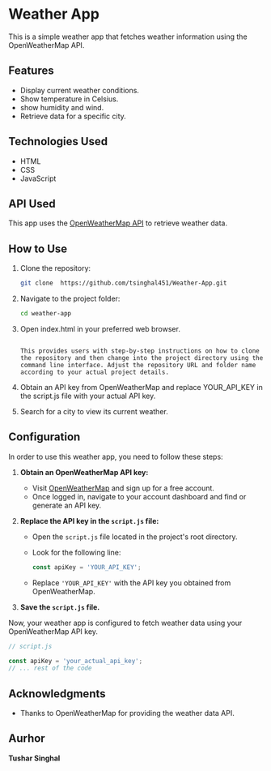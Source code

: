 # Weather App

This is a simple weather app that fetches weather information using the OpenWeatherMap API.

## Features

- Display current weather conditions.
- Show temperature in Celsius.
- show humidity and wind.
- Retrieve data for a specific city.

## Technologies Used

- HTML
- CSS
- JavaScript

## API Used

This app uses the [OpenWeatherMap API](https://openweathermap.org/) to retrieve weather data.

## How to Use

1. Clone the repository:

   ```bash
   git clone  https://github.com/tsinghal451/Weather-App.git

2. Navigate to the project folder:

   ```bash
   cd weather-app

3. Open index.html in your preferred web browser.

   ```vbnet
   
   This provides users with step-by-step instructions on how to clone the repository and then change into the project directory using the command line interface. Adjust the repository URL and folder name according to your actual project details.

4.  Obtain an API key from OpenWeatherMap and replace YOUR_API_KEY in the script.js file with your actual API key.
5.  Search for a city to view its current weather.

## Configuration

In order to use this weather app, you need to follow these steps:

1. **Obtain an OpenWeatherMap API key:**
   - Visit [OpenWeatherMap](https://openweathermap.org/) and sign up for a free account.
   - Once logged in, navigate to your account dashboard and find or generate an API key.

2. **Replace the API key in the `script.js` file:**
   - Open the `script.js` file located in the project's root directory.
   - Look for the following line:

     ```javascript
     const apiKey = 'YOUR_API_KEY';
     ```

   - Replace `'YOUR_API_KEY'` with the API key you obtained from OpenWeatherMap.

3. **Save the `script.js` file.**

Now, your weather app is configured to fetch weather data using your OpenWeatherMap API key.

```javascript
// script.js

const apiKey = 'your_actual_api_key';
// ... rest of the code
```

## Acknowledgments

 - Thanks to OpenWeatherMap for providing the weather data API.

## Aurhor
**Tushar Singhal**






   
